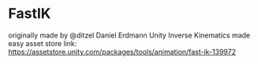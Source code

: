 # FastIK 
originally made by @ditzel Daniel Erdmann
Unity Inverse Kinematics made easy 
asset store link:
https://assetstore.unity.com/packages/tools/animation/fast-ik-139972
